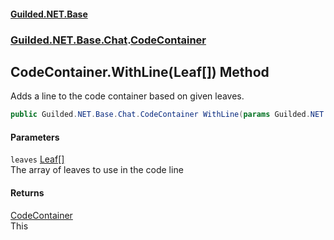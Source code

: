 #### [Guilded.NET.Base](Guilded_NET_Base.md 'Guilded.NET.Base')
### [Guilded.NET.Base.Chat](Guilded_NET_Base.md#Guilded_NET_Base_Chat 'Guilded.NET.Base.Chat').[CodeContainer](CodeContainer.md 'Guilded.NET.Base.Chat.CodeContainer')
## CodeContainer.WithLine(Leaf[]) Method
Adds a line to the code container based on given leaves.  
```csharp
public Guilded.NET.Base.Chat.CodeContainer WithLine(params Guilded.NET.Base.Chat.Leaf[] leaves);
```
#### Parameters
<a name='Guilded_NET_Base_Chat_CodeContainer_WithLine(Guilded_NET_Base_Chat_Leaf__)_leaves'></a>
`leaves` [Leaf](Leaf.md 'Guilded.NET.Base.Chat.Leaf')[[]](https://docs.microsoft.com/en-us/dotnet/api/System.Array 'System.Array')  
The array of leaves to use in the code line
  
#### Returns
[CodeContainer](CodeContainer.md 'Guilded.NET.Base.Chat.CodeContainer')  
This

